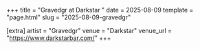 +++
title = "Gravedgr at Darkstar "
date = 2025-08-09
template = "page.html"
slug = "2025-08-09-gravedgr"

[extra]
artist = "Gravedgr"
venue = "Darkstar"
venue_url = "https://www.darkstarbar.com/"
+++
